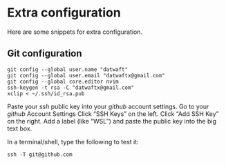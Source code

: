 # Extra configuration

Here are some snippets for extra configuration.

## Git configuration

```shell
git config --global user.name "datwaft"
git config --global user.email "datwaftx@gmail.com"
git config --global core.editor nvim
ssh-keygen -t rsa -C "datwaftx@gmail.com"
xclip < ~/.ssh/id_rsa.pub
```

Paste your *ssh* public key into your *github* account settings.
Go to your *github* Account Settings
Click “SSH Keys” on the left.
Click “Add SSH Key” on the right.
Add a label (like “WSL”) and paste the public key into the big text box.

In a terminal/shell, type the following to test it:

```shell
ssh -T git@github.com
```

